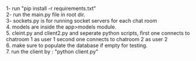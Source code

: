 1- run "pip install -r requirements.txt"<br>
2- run the main.py file in root dir.<br>
3- sockets.py is for running socket servers for each chat room<br>
4. models are inside the app>models module.<br>
5. cleint.py and client2.py and seperate python scripts, first one connects to chatroom 1 as user 1 second one connects to chatroom 2 as user 2<br>
6. make sure to populate the database if empty for testing.<br>
7. run the client by : "python client.py" 

